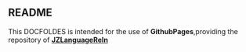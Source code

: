 ## README

This DOCFOLDES is intended for the use of **GithubPages**,providing the repository of **<u>JZLanguageReIn</u>**

